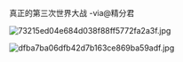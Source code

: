 真正的第三次世界大战  -via@精分君

![73215ed04e684d038f88ff5772fa2a3f.jpg](https://wxlzmt.github.io/cdn1/ext/qw/groups/30100/73215ed04e684d038f88ff5772fa2a3f.jpg)

![dfba7ba06dfb42d7b163ce869ba59adf.jpg](https://wxlzmt.github.io/cdn1/ext/qw/groups/30100/dfba7ba06dfb42d7b163ce869ba59adf.jpg)
